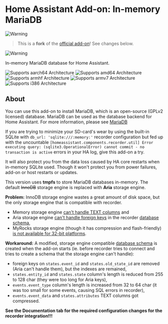 # Home Assistant Add-on: In-memory MariaDB

![Warning][warning_stripe]

> This is a **fork** of the [official add-on][official_addon]! See changes below.

![Warning][warning_stripe]

In-memory MariaDB database for Home Assistant.

![Supports aarch64 Architecture][aarch64-shield] ![Supports amd64 Architecture][amd64-shield] ![Supports armhf Architecture][armhf-shield] ![Supports armv7 Architecture][armv7-shield] ![Supports i386 Architecture][i386-shield]

## About

You can use this add-on to install MariaDB, which is an open-source (GPLv2 licensed) database.  MariaDB can be used as the database backend for Home Assistant. For more information, please see [MariaDB][mariadb]

If you are trying to minimize your SD-card's wear by using the built-in SQLite with `db_url: 'sqlite:///:memory:'` recorder configuration but fed up with the uncountable `[homeassistant.components.recorder.util] Error executing query: (sqlite3.OperationalError) cannot commit - no transaction is active` errors in your HA log, give this add-on a try.

It will also protect you from the data loss caused by HA core restarts when in-memory SQLite used. Though it won't protect you from power failures, add-on or host restarts or updates.

This version uses **tmpfs** to store MariaDB databases in-memory. The default ~~InnoDB~~ storage engine is replaced with **Aria** storage engine.

**Problem:** InnoDB storage engine wastes a great amount of disk space, but the only storage engine that is compatible with recorder.
- Memory storage engine [can't handle TEXT columns][memory-storage-engine] and
- Aria storage engine [can't handle foreign keys][aria-storage-engine] in the recorder [database schema][schema],
- MyRocks storage engine (though it has compression and flash-friendly) [is not available for 32-bit platforms][myrocks-storage-engine].

**Workaround:** A modified, storage engine compatible [database schema][modified_schema] is created when the add-on starts (ie. before recorder tries to connect and tries to create a schema that the storage engine can't handle):
  - foreign keys on `states.event_id` and `states.old_state_id` are removed (Aria can't handle them), but the indexes are remained,
  - `states.entity_id` and `states.state` column's length is reduced from 255 to 128 char (they were too long for Aria keys),
  - `events.event_type` column's length is increased from 32 to 64 char (it was too small for some events, causing SQL errors in recorder),
  - `events.event_data` and `states.attributes` TEXT columns got compressed.

**See the Documentation tab for the required configuration changes for the recorder integration!!!**

[aarch64-shield]: https://img.shields.io/badge/aarch64-yes-green.svg
[amd64-shield]: https://img.shields.io/badge/amd64-yes-green.svg
[armhf-shield]: https://img.shields.io/badge/armhf-yes-green.svg
[armv7-shield]: https://img.shields.io/badge/armv7-yes-green.svg
[i386-shield]: https://img.shields.io/badge/i386-yes-green.svg
[mariadb]: https://mariadb.com
[memory-storage-engine]: https://mariadb.com/kb/en/memory-storage-engine/
[aria-storage-engine]: https://mariadb.com/resources/blog/storage-engine-choice-aria/
[myrocks-storage-engine]: https://mariadb.com/kb/en/about-myrocks-for-mariadb/#requirements-and-limitations
[schema]: https://www.home-assistant.io/docs/backend/database/#schema
[modified_schema]: https://github.com/lmagyar/homeassistant-addon-mariadb-inmemory/blob/master/mariadb/rootfs/etc/services.d/mariadb/schema.sql
[warning_stripe]: https://github.com/lmagyar/homeassistant-addon-mariadb-inmemory/raw/master/mariadb/warning_stripe_wide.png
[official_addon]: https://github.com/home-assistant/addons/tree/master/mariadb
